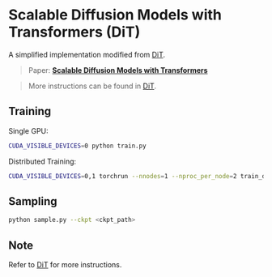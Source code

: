 # Scalable Diffusion Models with Transformers (DiT)

A simplified implementation modified from [DiT](https://github.com/facebookresearch/DiT).
> Paper: **[Scalable Diffusion Models with Transformers](https://openaccess.thecvf.com/content/ICCV2023/html/Peebles_Scalable_Diffusion_Models_with_Transformers_ICCV_2023_paper.html)**

> More instructions can be found in [DiT](https://github.com/facebookresearch/DiT).

## Training
Single GPU:
```bash
CUDA_VISIBLE_DEVICES=0 python train.py
```
Distributed Training:
```bash
CUDA_VISIBLE_DEVICES=0,1 torchrun --nnodes=1 --nproc_per_node=2 train_ddp.py
```


## Sampling
```bash
python sample.py --ckpt <ckpt_path>
```


## Note
Refer to [DiT](https://github.com/facebookresearch/DiT)  for more instructions.
